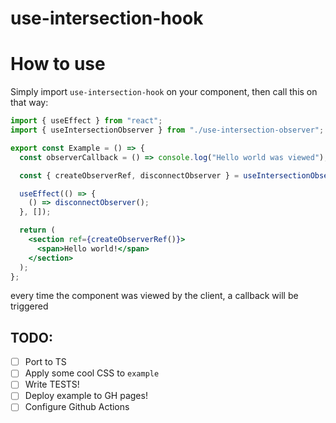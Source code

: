 # use-intersection-hook

# How to use

Simply import `use-intersection-hook` on your component, then call this on that way:

```jsx
import { useEffect } from "react";
import { useIntersectionObserver } from "./use-intersection-observer";

export const Example = () => {
  const observerCallback = () => console.log("Hello world was viewed");

  const { createObserverRef, disconnectObserver } = useIntersectionObserver(observerCallback);

  useEffect(() => {
    () => disconnectObserver();
  }, []);

  return (
    <section ref={createObserverRef()}>
      <span>Hello world!</span>
    </section>
  );
};
```

every time the component was viewed by the client, a callback will be triggered

## TODO:

- [ ] Port to TS
- [ ] Apply some cool CSS to `example`
- [ ] Write TESTS!
- [ ] Deploy example to GH pages!
- [ ] Configure Github Actions
